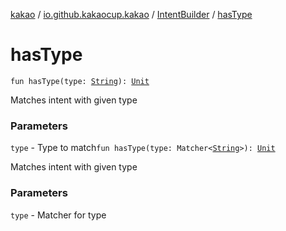[kakao](../../index.md) / [io.github.kakaocup.kakao](../index.md) / [IntentBuilder](index.md) / [hasType](./has-type.md)

# hasType

`fun hasType(type: `[`String`](https://kotlinlang.org/api/latest/jvm/stdlib/kotlin/-string/index.html)`): `[`Unit`](https://kotlinlang.org/api/latest/jvm/stdlib/kotlin/-unit/index.html)

Matches intent with given type

### Parameters

`type` - Type to match`fun hasType(type: Matcher<`[`String`](https://kotlinlang.org/api/latest/jvm/stdlib/kotlin/-string/index.html)`>): `[`Unit`](https://kotlinlang.org/api/latest/jvm/stdlib/kotlin/-unit/index.html)

Matches intent with given type

### Parameters

`type` - Matcher for type